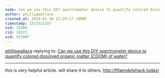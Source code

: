 ```yaml
---
node: Can we use this DIY spectrometer device to quantify colored dissolved organic matter (CDOM) of water?
author: phillipwallace
created_at: 2018-01-30 12:29:17 +0000
timestamp: 1517315357
nid: 15588
cid: 18321
uid: 523907
---
```




[phillipwallace](../profile/phillipwallace) replying to: [Can we use this DIY spectrometer device to quantify colored dissolved organic matter (CDOM) of water?](../notes/jacksch/01-23-2018/can-we-use-this-diy-spectrometer-device-to-quantify-colored-dissolved-organic-matter-cdom-of-water)

----
this is very helpful article. will share it to others. http://fifamobilehack.today/